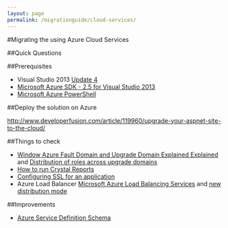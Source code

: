 ```yaml
---
layout: page
permalink: /migrationguide/cloud-services/
---
```


#Migrating the using Azure Cloud Services

##Quick Questions



##Prerequisites
- Visual Studio 2013 [Update 4](http://www.microsoft.com/en-us/download/details.aspx?id=44921)
- [Microsoft Azure SDK - 2.5 for Visual Studio 2013](http://go.microsoft.com/fwlink/p/?linkid=323510&clcid=0x409)
- [Microsoft Azure PowerShell](http://go.microsoft.com/?linkid=9811175&clcid=0x409)


##Deploy the solution on Azure

http://www.developerfusion.com/article/119960/upgrade-your-aspnet-site-to-the-cloud/

##Things to check

- [Window Azure Fault Domain and Upgrade Domain Explained Explained](http://blogs.technet.com/b/yungchou/archive/2011/05/16/window-azure-fault-domain-and-update-domain-explained-for-it-pros.aspx) and [Distribution of roles across upgrade domains](http://msdn.microsoft.com/en-us/library/hh472157.aspx)
- [How to run Crystal Reports](http://www.britishdeveloper.co.uk/2012/01/crystal-reports-on-azure-how-to.html)
- [Configuring SSL for an application](http://azure.microsoft.com/en-gb/documentation/articles/cloud-services-configure-ssl-certificate/)
- Azure Load Balancer [Microsoft Azure Load Balancing Services]( http://azure.microsoft.com/blog/2014/04/08/microsoft-azure-load-balancing-services/) and  [new distribution mode](http://azure.microsoft.com/blog/2014/10/30/azure-load-balancer-new-distribution-mode/) 


##Improvements

- [Azure Service Definition Schema](http://msdn.microsoft.com/library/azure/ee758711.aspx)

